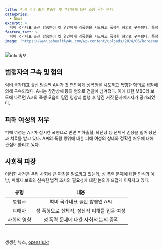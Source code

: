```yaml
---
title: 럭비 국대 출신 방송인 옛 연인에게 보낸 소름 돋는 문자
categories:
  - News
excerpt: >
  럭비 국가대표 출신 방송인이 옛 연인에게 성폭행을 시도하고 폭행한 혐의로 구속됐다. 폭행 직후 남긴 거짓 문자메시지와 폭행 모습이 공개됐는데, A씨는 피해 여성을 무차별적으로 폭행하고 욕설을 퍼부었다. 그리고 폭행 후에는 피해 여성에게 또 다른 거짓 메시지를 보냈다. 피해 여성은 심각한 부상을 입어 정신과 치료를 받고 있으며, A씨는 전 국가대표 출신으로 최근까지 활발한 활동을 펼치고 있었다.
feature_text: >
  럭비 국가대표 출신 방송인이 옛 연인에게 성폭행을 시도하고 폭행한 혐의로 구속됐다. 폭행 직후 남긴 거짓 문자메시지와 폭행 모습이 공개됐는데, A씨는 피해 여성을 무차별적으로 폭행하고 욕설을 퍼부었다. 그리고 폭행 후에는 피해 여성에게 또 다른 거짓 메시지를 보냈다. 피해 여성은 심각한 부상을 입어 정신과 치료를 받고 있으며, A씨는 전 국가대표 출신으로 최근까지 활발한 활동을 펼치고 있었다.
image: 'https://www.behealthy4u.com/wp-content/uploads/2024/06/koreanews.jpg'
---
```


<p><img src="https://www.behealthy4u.com/wp-content/uploads/2024/06/koreanews.jpg" alt="info 속보" /></p>

<h2 data-ke-size="size26">범행자의 구속 및 혐의</h2>

<p data-ke-size="size16">럭비 국가대표 출신 방송인 A씨가 옛 연인에게 성폭행을 시도하고 폭행한 혐의로 경찰에 의해 구속되었다. A씨는 강간상해 등의 혐의로 검찰에 넘겨졌다. 이에 대한 MBC의 보도에 따르면 A씨의 폭행 모습이 담긴 영상과 범행 후 남긴 거짓 문자메시지가 공개되었다.</p>

<h2 data-ke-size="size26">피해 여성의 처우</h2>

<p data-ke-size="size16">피해 여성은 A씨가 실시한 폭행으로 안면 피하출혈, 뇌진탕 등 신체적 손상을 입어 정신과 치료를 받고 있다. A씨의 폭행 행위에 대한 피해 여성의 상태와 정확한 처우에 대해 관심이 쏠리고 있다.</p>

<h2 data-ke-size="size26">사회적 파장</h2>

<p data-ke-size="size16">이러한 사건은 우리 사회에 큰 파장을 일으키고 있는데, 성 폭력 문제에 대한 인식과 예방, 피해자 보호와 신속한 법적 조치의 필요성에 대한 논의가 뜨겁게 이뤄지고 있다.</p>

<table>
    <thead>
        <tr>
            <td style="text-align: center; height: 17px;"><b>유형</b></td>
            <td style="text-align: center; height: 17px;"><b>내용</b></td>
        </tr>
    </thead>
    <tbody>
        <tr>
            <td style="text-align: center; height: 17px;">범행자</td>
            <td style="text-align: center; height: 17px;">럭비 국가대표 출신 방송인 A씨</td>
        </tr>
        <tr>
            <td style="text-align: center; height: 17px;">피해자</td>
            <td style="text-align: center; height: 17px;">성 폭행으로 신체적, 정신적 피해를 입은 여성</td>
        </tr>
        <tr>
            <td style="text-align: center; height: 17px;">사회적 영향</td>
            <td style="text-align: center; height: 17px;">성 폭력 문제에 대한 사회적 논의 증폭</td>
        </tr>
    </tbody>
</table>

<p data-ke-size="size16">&nbsp;</p>
생생한 뉴스, <a href="https://opensis.kr" rel="dofollow">opensis.kr</a>


